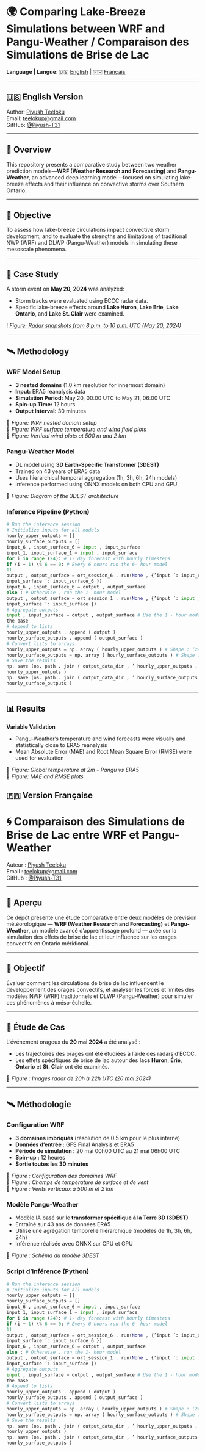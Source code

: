 # 🌍 Comparing Lake-Breeze Simulations between WRF and Pangu-Weather / Comparaison des Simulations de Brise de Lac

**Language | Langue**: 🇺🇸 [English](#-english-version) | 🇫🇷 [Français](#-version-française)

---

## 🇺🇸 English Version


Author: [Piyush Teeloku](https://www.linkedin.com/in/piyush-teeloku/)  
Email: teelokup@gmail.com  
GitHub: [@Piyush-T31](https://github.com/Piyush-T31)

---

## 📄 Overview

This repository presents a comparative study between two weather prediction models—**WRF (Weather Research and Forecasting)** and **Pangu-Weather**, an advanced deep learning model—focused on simulating lake-breeze effects and their influence on convective storms over Southern Ontario.

---

## 📌 Objective

To assess how lake-breeze circulations impact convective storm development, and to evaluate the strengths and limitations of traditional NWP (WRF) and DLWP (Pangu-Weather) models in simulating these mesoscale phenomena.

---

## 🌊 Case Study

A storm event on **May 20, 2024** was analyzed:
- Storm tracks were evaluated using ECCC radar data.
- Specific lake-breeze effects around **Lake Huron**, **Lake Erie**, **Lake Ontario**, and **Lake St. Clair** were examined.

! [_Figure: Radar snapshots from 8 p.m. to 10 p.m. UTC (May 20, 2024)_](radar/radar.gif)

---

## 🛰️ Methodology

### WRF Model Setup

- **3 nested domains** (1.0 km resolution for innermost domain)
- **Input:** ERA5 reanalysis data
- **Simulation Period:** May 20, 00:00 UTC to May 21, 06:00 UTC
- **Spin-up Time:** 12 hours
- **Output Interval:** 30 minutes

📍 _Figure: WRF nested domain setup_  
📍 _Figure: WRF surface temperature and wind field plots_  
📍 _Figure: Vertical wind plots at 500 m and 2 km_  

### Pangu-Weather Model

- DL model using **3D Earth-Specific Transformer (3DEST)**
- Trained on 43 years of ERA5 data
- Uses hierarchical temporal aggregation (1h, 3h, 6h, 24h models)
- Inference performed using ONNX models on both CPU and GPU

📍 _Figure: Diagram of the 3DEST architecture_

### Inference Pipeline (Python)

```python
# Run the inference session
# Initialize inputs for all models
hourly_upper_outputs = []
hourly_surface_outputs = []
input_6 , input_surface_6 = input , input_surface
input_1, input_surface_1 = input , input_surface
for i in range (24): # 1- day forecast with hourly timesteps
if (i + 1) \% 6 == 0: # Every 6 hours run the 6- hour model
11
output , output_surface = ort_session_6 . run(None , {’input ’: input_6 , ’
input_surface ’: input_surface_6 })
input_6 , input_surface_6 = output , output_surface
else : # Otherwise , run the 1- hour model
output , output_surface = ort_session_1 . run(None , {’input ’: input , ’
input_surface ’: input_surface })
# Aggregate outputs
input , input_surface = output , output_surface # Use the 1 - hour model output as
the base
# Append to lists
hourly_upper_outputs . append ( output )
hourly_surface_outputs . append ( output_surface )
# Convert lists to arrays
hourly_upper_outputs = np. array ( hourly_upper_outputs ) # Shape : (24 , ...)
hourly_surface_outputs = np. array ( hourly_surface_outputs ) # Shape : (24 , ...)
# Save the results
np. save (os. path . join ( output_data_dir , ’ hourly_upper_outputs . npy ’),
hourly_upper_outputs )
np. save (os. path . join ( output_data_dir , ’ hourly_surface_outputs .npy ’),
hourly_surface_outputs )
```
---

## 📊 Results

**Variable Validation**
- Pangu-Weather’s temperature and wind forecasts were visually and statistically close to ERA5 reanalysis
- Mean Absolute Error (MAE) and Root Mean Square Error (RMSE) were used for evaluation

📍 _Figure: Global temperature at 2m - Pangu vs ERA5_  
📍 _Figure: MAE and RMSE plots_  






## 🇫🇷 Version Française

# 🌀 Comparaison des Simulations de Brise de Lac entre WRF et Pangu-Weather

Auteur : [Piyush Teeloku](https://www.linkedin.com/in/piyush-teeloku/)  
Email : teelokup@gmail.com  
GitHub : [@Piyush-T31](https://github.com/Piyush-T31)

---

## 📄 Aperçu

Ce dépôt présente une étude comparative entre deux modèles de prévision météorologique — **WRF (Weather Research and Forecasting)** et **Pangu-Weather**, un modèle avancé d’apprentissage profond — axée sur la simulation des effets de brise de lac et leur influence sur les orages convectifs en Ontario méridional.

---

## 📌 Objectif

Évaluer comment les circulations de brise de lac influencent le développement des orages convectifs, et analyser les forces et limites des modèles NWP (WRF) traditionnels et DLWP (Pangu-Weather) pour simuler ces phénomènes à méso-échelle.

---

## 🌊 Étude de Cas

L’événement orageux du **20 mai 2024** a été analysé :
- Les trajectoires des orages ont été étudiées à l’aide des radars d’ECCC.
- Les effets spécifiques de brise de lac autour des **lacs Huron**, **Érié**, **Ontario** et **St. Clair** ont été examinés.

📍 _Figure : Images radar de 20h à 22h UTC (20 mai 2024)_

---

## 🛰️ Méthodologie

### Configuration WRF

- **3 domaines imbriqués** (résolution de 0.5 km pour le plus interne)
- **Données d’entrée :** GFS Final Analysis et ERA5
- **Période de simulation :** 20 mai 00h00 UTC au 21 mai 06h00 UTC
- **Spin-up :** 12 heures
- **Sortie toutes les 30 minutes**

📍 _Figure : Configuration des domaines WRF_  
📍 _Figure : Champs de température de surface et de vent_  
📍 _Figure : Vents verticaux à 500 m et 2 km_  

### Modèle Pangu-Weather

- Modèle IA basé sur le **transformer spécifique à la Terre 3D (3DEST)**
- Entraîné sur 43 ans de données ERA5
- Utilise une agrégation temporelle hiérarchique (modèles de 1h, 3h, 6h, 24h)
- Inférence réalisée avec ONNX sur CPU et GPU

📍 _Figure : Schéma du modèle 3DEST_

### Script d’Inférence (Python)

```python
# Run the inference session
# Initialize inputs for all models
hourly_upper_outputs = []
hourly_surface_outputs = []
input_6 , input_surface_6 = input , input_surface
input_1, input_surface_1 = input , input_surface
for i in range (24): # 1- day forecast with hourly timesteps
if (i + 1) \% 6 == 0: # Every 6 hours run the 6- hour model
11
output , output_surface = ort_session_6 . run(None , {’input ’: input_6 , ’
input_surface ’: input_surface_6 })
input_6 , input_surface_6 = output , output_surface
else : # Otherwise , run the 1- hour model
output , output_surface = ort_session_1 . run(None , {’input ’: input , ’
input_surface ’: input_surface })
# Aggregate outputs
input , input_surface = output , output_surface # Use the 1 - hour model output as
the base
# Append to lists
hourly_upper_outputs . append ( output )
hourly_surface_outputs . append ( output_surface )
# Convert lists to arrays
hourly_upper_outputs = np. array ( hourly_upper_outputs ) # Shape : (24 , ...)
hourly_surface_outputs = np. array ( hourly_surface_outputs ) # Shape : (24 , ...)
# Save the results
np. save (os. path . join ( output_data_dir , ’ hourly_upper_outputs . npy ’),
hourly_upper_outputs )
np. save (os. path . join ( output_data_dir , ’ hourly_surface_outputs .npy ’),
hourly_surface_outputs )
```

